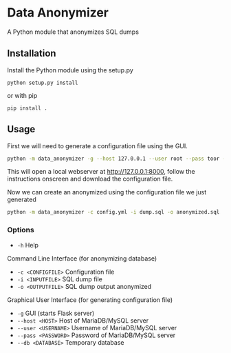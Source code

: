 # Data Anonymizer

A Python module that anonymizes SQL dumps

## Installation

Install the Python module using the setup.py

```
python setup.py install
```

 or with pip

 ```
 pip install .
 ```

## Usage

First we will need to generate a configuration file using the GUI.

```bash
python -m data_anonymizer -g --host 127.0.0.1 --user root --pass toor --db anonymize
```

This will open a local webserver at <http://127.0.0.1:8000>, follow the instructions onscreen and download the configuration file.

Now we can create an anonymized using the configuration file we just generated

```bash
python -m data_anonymizer -c config.yml -i dump.sql -o anonymized.sql
```

### Options

- `-h` Help

Command Line Interface (for anonymizing database)

- `-c <CONFIGFILE>` Configuration file
- `-i <INPUTFILE>` SQL dump file
- `-o <OUTPUTFILE>` SQL dump output anonymized

Graphical User Interface (for generating configuration file)

- `-g` GUI (starts Flask server)
- `--host <HOST>` Host of MariaDB/MySQL server
- `--user <USERNAME>` Username of MariaDB/MySQL server
- `--pass <PASSWORD>` Password of MariaDB/MySQL server
- `--db <DATABASE>` Temporary database
